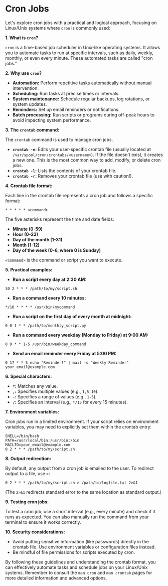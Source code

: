 # Cron Jobs

Let's explore cron jobs with a practical and logical approach, focusing on Linux/Unix systems where `cron` is commonly used:

**1. What is `cron`?**

`cron` is a time-based job scheduler in Unix-like operating systems.  It allows you to automate tasks to run at specific intervals, such as daily, weekly, monthly, or even every minute.  These automated tasks are called "cron jobs."

**2. Why use `cron`?**

* **Automation:**  Perform repetitive tasks automatically without manual intervention.
* **Scheduling:** Run tasks at precise times or intervals.
* **System maintenance:** Schedule regular backups, log rotations, or system updates.
* **Reminders:** Set up email reminders or notifications.
* **Batch processing:** Run scripts or programs during off-peak hours to avoid impacting system performance.

**3. The `crontab` command:**

The `crontab` command is used to manage cron jobs.

* **`crontab -e`:**  Edits your user-specific crontab file (usually located at `/var/spool/cron/crontabs/<username>`).  If the file doesn't exist, it creates a new one.  This is the most common way to add, modify, or delete cron jobs.
* **`crontab -l`:** Lists the contents of your crontab file.
* **`crontab -r`:** Removes your crontab file (use with caution!).

**4. Crontab file format:**

Each line in the crontab file represents a cron job and follows a specific format:

```
* * * * * <command>
```

The five asterisks represent the time and date fields:

* **Minute (0-59)**
* **Hour (0-23)**
* **Day of the month (1-31)**
* **Month (1-12)**
* **Day of the week (0-6, where 0 is Sunday)**

`<command>` is the command or script you want to execute.

**5. Practical examples:**

* **Run a script every day at 2:30 AM:**

```
30 2 * * * /path/to/my/script.sh
```

* **Run a command every 10 minutes:**

```
*/10 * * * * /usr/bin/mycommand
```

* **Run a script on the first day of every month at midnight:**

```
0 0 1 * * /path/to/monthly_script.py
```

* **Run a command every weekday (Monday to Friday) at 9:00 AM:**

```
0 9 * * 1-5 /usr/bin/weekday_command
```

* **Send an email reminder every Friday at 5:00 PM:**

```
0 17 * * 5 echo "Reminder!" | mail -s "Weekly Reminder" your_email@example.com
```

**6.  Special characters:**

* **`*`:** Matches any value.
* **`,`:**  Specifies multiple values (e.g., `1,5,10`).
* **`-`:** Specifies a range of values (e.g., `1-5`).
* **`/`:** Specifies an interval (e.g., `*/15` for every 15 minutes).

**7.  Environment variables:**

Cron jobs run in a limited environment.  If your script relies on environment variables, you may need to explicitly set them within the crontab entry:

```
SHELL=/bin/bash
PATH=/usr/local/bin:/usr/bin:/bin
MAILTO=your_email@example.com
0 2 * * * /path/to/my/script.sh
```

**8.  Output redirection:**

By default, any output from a cron job is emailed to the user.  To redirect output to a file, use `>`:

```
0 2 * * * /path/to/my/script.sh > /path/to/logfile.txt 2>&1
```
(The `2>&1` redirects standard error to the same location as standard output.)

**9.  Testing cron jobs:**

To test a cron job, use a short interval (e.g., every minute) and check if it runs as expected.  You can also manually run the command from your terminal to ensure it works correctly.

**10. Security considerations:**

* Avoid putting sensitive information (like passwords) directly in the crontab file.  Use environment variables or configuration files instead.
* Be mindful of file permissions for scripts executed by cron.


By following these guidelines and understanding the crontab format, you can effectively automate tasks and schedule jobs on your Linux/Unix systems.  Remember to consult the `man cron` and `man crontab` pages for more detailed information and advanced options.
